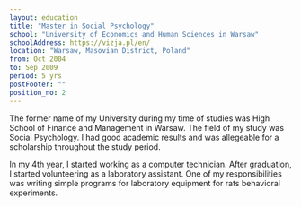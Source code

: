```yaml
---
layout: education
title: "Master in Social Psychology"
school: "University of Economics and Human Sciences in Warsaw"
schoolAddress: https://vizja.pl/en/
location: "Warsaw, Masovian District, Poland"
from: Oct 2004
to: Sep 2009
period: 5 yrs
postFooter: ""
position_no: 2
---
```


The former name of my University during my time of studies was High School of Finance and Management in Warsaw. The field of my study was Social Psychology. I had good academic results and was allegeable for a scholarship throughout the study period.

In my 4th year, I started working as a computer technician. After graduation, I started volunteering as a laboratory assistant. One of my responsibilities was writing simple programs for laboratory equipment for rats behavioral experiments.


